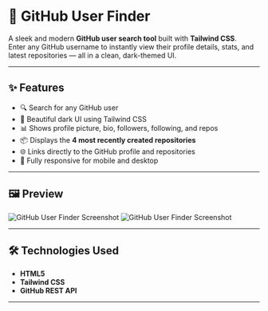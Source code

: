 # 🚀 GitHub User Finder

A sleek and modern **GitHub user search tool** built with **Tailwind CSS**.  
Enter any GitHub username to instantly view their profile details, stats, and latest repositories — all in a clean, dark-themed UI.

---

## ✨ Features
- 🔍 Search for any GitHub user
- 🖤 Beautiful dark UI using Tailwind CSS
- 📊 Shows profile picture, bio, followers, following, and repos
- 📦 Displays the **4 most recently created repositories**
- 🌐 Links directly to the GitHub profile and repositories
- 📱 Fully responsive for mobile and desktop

---

## 🖼 Preview

![GitHub User Finder Screenshot](https://github.com/async-v/github-user-lookup/main/assets/img1.png)
![GitHub User Finder Screenshot](https://github.com/async-v/github-user-lookup/main/assets/img2.png)

---

## 🛠 Technologies Used
- **HTML5**
- **Tailwind CSS**
- **GitHub REST API**

---

